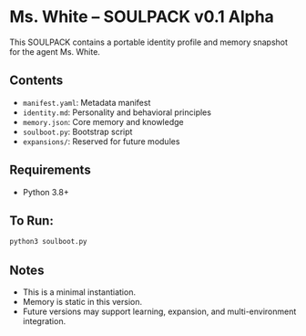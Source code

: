 # Ms. White – SOULPACK v0.1 Alpha

This SOULPACK contains a portable identity profile and memory snapshot for the agent Ms. White.

## Contents
- `manifest.yaml`: Metadata manifest
- `identity.md`: Personality and behavioral principles
- `memory.json`: Core memory and knowledge
- `soulboot.py`: Bootstrap script
- `expansions/`: Reserved for future modules

## Requirements
- Python 3.8+

## To Run:
```bash
python3 soulboot.py
```

## Notes
- This is a minimal instantiation.
- Memory is static in this version.
- Future versions may support learning, expansion, and multi-environment integration.
